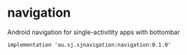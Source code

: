 # navigation
Android navigation for single-activitity apps with bottombar

```
implementation 'au.sj.sjnavigation:navigation:0.1.0'
```
